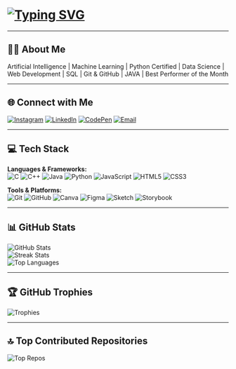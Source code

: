 # [![Typing SVG](https://readme-typing-svg.herokuapp.com?font=Fira+Code&weight=700&size=30&duration=3000&pause=1000&color=FFFFFF&center=true&vCenter=true&width=700&lines=Hi+there,+I'm+Shubham+Kumar)](https://git.io/typing-svg)

---

## 👨‍💻 About Me
Artificial Intelligence | Machine Learning | Python Certified | Data Science | Web Development | SQL | Git & GitHub | JAVA | Best Performer of the Month

---
## 🌐 Connect with Me
[![Instagram](https://img.shields.io/badge/Instagram-%23E4405F.svg?logo=Instagram&logoColor=white)](https://instagram.com/_shubham_kumarsingh_) 
[![LinkedIn](https://img.shields.io/badge/LinkedIn-%230077B5.svg?logo=linkedin&logoColor=white)](https://www.linkedin.com/in/shubham50461/) 
[![CodePen](https://img.shields.io/badge/CodePen-000000?logo=codepen&logoColor=white)](https://codepen.io/tgbrywbv-the-bashful) 
[![Email](https://img.shields.io/badge/Email-D14836?logo=gmail&logoColor=white)](mailto:shubham50461@gmail.com)


---

## 💻 Tech Stack

**Languages & Frameworks:**  
![C](https://img.shields.io/badge/C-%2300599C.svg?style=for-the-badge&logo=c&logoColor=white) 
![C++](https://img.shields.io/badge/C++-%2300599C.svg?style=for-the-badge&logo=c%2B%2B&logoColor=white) 
![Java](https://img.shields.io/badge/Java-%23ED8B00.svg?style=for-the-badge&logo=openjdk&logoColor=white) 
![Python](https://img.shields.io/badge/Python-3670A0?style=for-the-badge&logo=python&logoColor=ffdd54) 
![JavaScript](https://img.shields.io/badge/JavaScript-%23323330.svg?style=for-the-badge&logo=javascript&logoColor=%23F7DF1E) 
![HTML5](https://img.shields.io/badge/HTML5-%23E34F26.svg?style=for-the-badge&logo=html5&logoColor=white) 
![CSS3](https://img.shields.io/badge/CSS3-%231572B6.svg?style=for-the-badge&logo=css3&logoColor=white)

**Tools & Platforms:**  
![Git](https://img.shields.io/badge/Git-%23F05033.svg?style=for-the-badge&logo=git&logoColor=white) 
![GitHub](https://img.shields.io/badge/GitHub-%23121011.svg?style=for-the-badge&logo=github&logoColor=white) 
![Canva](https://img.shields.io/badge/Canva-%2300C4CC.svg?style=for-the-badge&logo=Canva&logoColor=white) 
![Figma](https://img.shields.io/badge/Figma-%23F24E1E.svg?style=for-the-badge&logo=figma&logoColor=white) 
![Sketch](https://img.shields.io/badge/Sketch-FFB387?style=for-the-badge&logo=sketch&logoColor=black) 
![Storybook](https://img.shields.io/badge/-Storybook-FF4785?style=for-the-badge&logo=storybook&logoColor=white)

---

## 📊 GitHub Stats
![GitHub Stats](https://github-readme-stats.vercel.app/api?username=shubh50461&theme=dark&hide_border=false&include_all_commits=false&count_private=false)<br/>
![Streak Stats](https://nirzak-streak-stats.vercel.app/?user=shubh50461&theme=dark&hide_border=false)<br/>
![Top Languages](https://github-readme-stats.vercel.app/api/top-langs/?username=shubh50461&theme=dark&hide_border=false&include_all_commits=false&count_private=false&layout=compact)

---

## 🏆 GitHub Trophies
![Trophies](https://github-profile-trophy.vercel.app/?username=shubh50461&theme=radical&no-frame=false&no-bg=true&margin-w=4)

---

## 🔝 Top Contributed Repositories
![Top Repos](https://github-contributor-stats.vercel.app/api?username=shubh50461&limit=5&theme=dark&combine_all_yearly_contributions=true)
